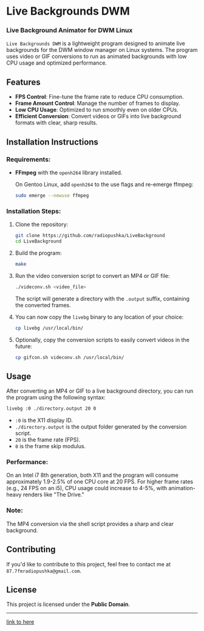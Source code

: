 
# Live Backgrounds DWM

### Live Background Animator for DWM Linux

`Live Backgrounds DWM` is a lightweight program designed to animate live backgrounds for the DWM window manager on Linux systems. The program uses video or GIF conversions to run as animated backgrounds with low CPU usage and optimized performance.

## Features
- **FPS Control**: Fine-tune the frame rate to reduce CPU consumption.
- **Frame Amount Control**: Manage the number of frames to display.
- **Low CPU Usage**: Optimized to run smoothly even on older CPUs.
- **Efficient Conversion**: Convert videos or GIFs into live background formats with clear, sharp results.

## Installation Instructions

### Requirements:
- **FFmpeg** with the `openh264` library installed.
  
  On Gentoo Linux, add `openh264` to the use flags and re-emerge ffmpeg:

  ```bash
  sudo emerge --newuse ffmpeg
  ```

### Installation Steps:

1. Clone the repository:

    ```bash
    git clone https://github.com/radiopushka/LiveBackground
    cd LiveBackground
    ```

2. Build the program:

    ```bash
    make
    ```

3. Run the video conversion script to convert an MP4 or GIF file:

    ```bash
    ./videconv.sh <video_file>
    ```

   The script will generate a directory with the `.output` suffix, containing the converted frames.

4. You can now copy the `livebg` binary to any location of your choice:

    ```bash
    cp livebg /usr/local/bin/
    ```

5. Optionally, copy the conversion scripts to easily convert videos in the future:

    ```bash
    cp gifcon.sh videconv.sh /usr/local/bin/
    ```

## Usage

After converting an MP4 or GIF to a live background directory, you can run the program using the following syntax:

```bash
livebg :0 ./directory.output 20 0
```

- `:0` is the X11 display ID.
- `./directory.output` is the output folder generated by the conversion script.
- `20` is the frame rate (FPS).
- `0` is the frame skip modulus.

### Performance:
On an Intel i7 8th generation, both X11 and the program will consume approximately 1.9-2.5% of one CPU core at 20 FPS. For higher frame rates (e.g., 24 FPS on an i5), CPU usage could increase to 4-5%, with animation-heavy renders like "The Drive."

### Note:
The MP4 conversion via the shell script provides a sharp and clear background.

## Contributing
If you'd like to contribute to this project, feel free to contact me at `87.7fmradiopushka@gmail.com`.

## License
This project is licensed under the **Public Domain**.

---

[link to here](https://github.com/radiopushka/LiveBackground)
